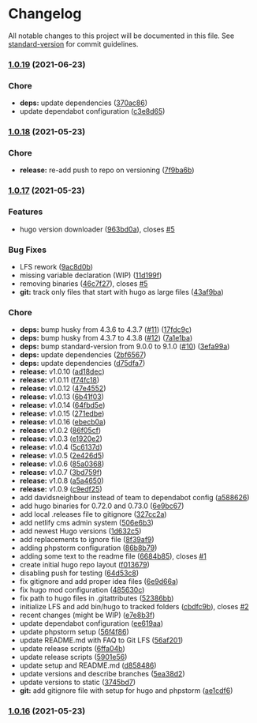 # Changelog

All notable changes to this project will be documented in this file. See [standard-version](https://github.com/conventional-changelog/standard-version) for commit guidelines.

### [1.0.19](https://github.com/dnb-hugo/asylum/compare/v1.0.18...v1.0.19) (2021-06-23)


### Chore

* **deps:** update dependencies ([370ac86](https://github.com/dnb-hugo/asylum/commit/370ac86d21dc9a04256113463dafe9e6682c7aa5))
* update dependabot configuration ([c3e8d65](https://github.com/dnb-hugo/asylum/commit/c3e8d6575bfdd21f533dd513d27db41b57a06dc2))

### [1.0.18](https://github.com/dnb-hugo/asylum/compare/v1.0.17...v1.0.18) (2021-05-23)


### Chore

* **release:** re-add push to repo on versioning ([7f9ba6b](https://github.com/dnb-hugo/asylum/commit/7f9ba6b446658dcd99cb5679a47eb633aea81e4d))

### [1.0.17](https://github.com/dnb-hugo/asylum/compare/v1.0.0...v1.0.17) (2021-05-23)


### Features

* hugo version downloader ([963bd0a](https://github.com/dnb-hugo/asylum/commit/963bd0a8d355539394a14945904280efc285cee2)), closes [#5](https://github.com/dnb-hugo/asylum/issues/5)


### Bug Fixes

* LFS rework ([9ac8d0b](https://github.com/dnb-hugo/asylum/commit/9ac8d0bb7b44fb606de27075083e288e6d2bff73))
* missing variable declaration (WIP) ([11d199f](https://github.com/dnb-hugo/asylum/commit/11d199f1b333d9a82857717e4ac188eb1239d72e))
* removing binaries ([46c7f27](https://github.com/dnb-hugo/asylum/commit/46c7f27dde1de5a6721fb13fec52c2cfca263455)), closes [#5](https://github.com/dnb-hugo/asylum/issues/5)
* **git:** track only files that start with hugo as large files ([43af9ba](https://github.com/dnb-hugo/asylum/commit/43af9ba882f94027bcfe8499cd90c53972709f65))


### Chore

* **deps:** bump husky from 4.3.6 to 4.3.7 ([#11](https://github.com/dnb-hugo/asylum/issues/11)) ([17fdc9c](https://github.com/dnb-hugo/asylum/commit/17fdc9cd3294aa2913678ecd5c0590cfdfd5c8df))
* **deps:** bump husky from 4.3.7 to 4.3.8 ([#12](https://github.com/dnb-hugo/asylum/issues/12)) ([7a1e1ba](https://github.com/dnb-hugo/asylum/commit/7a1e1ba8dbea6d3ec071f8d01787edf3a7f3cdb6))
* **deps:** bump standard-version from 9.0.0 to 9.1.0 ([#10](https://github.com/dnb-hugo/asylum/issues/10)) ([3efa99a](https://github.com/dnb-hugo/asylum/commit/3efa99a6a435de1a15f8c1fbfea29da64fa4fa79))
* **deps:** update dependencies ([2bf6567](https://github.com/dnb-hugo/asylum/commit/2bf6567bcba8d086a8939040155fa183b5adcf73))
* **deps:** update dependencies ([d75dfa7](https://github.com/dnb-hugo/asylum/commit/d75dfa79afcc201fbd23a825741bd78abcdbffdb))
* **release:** v1.0.10 ([ad18dec](https://github.com/dnb-hugo/asylum/commit/ad18decf8c9eb05515abe4bf01f982450981b358))
* **release:** v1.0.11 ([f74fc18](https://github.com/dnb-hugo/asylum/commit/f74fc18dc9cdee7a4dbc7e387942c2b5368751f9))
* **release:** v1.0.12 ([47e4552](https://github.com/dnb-hugo/asylum/commit/47e4552142ea4e8d33d13e385b7c742e99c02ff2))
* **release:** v1.0.13 ([6b41f03](https://github.com/dnb-hugo/asylum/commit/6b41f03697e06c99ec5a9fc6b8be10e11c1ecc94))
* **release:** v1.0.14 ([64fbd5e](https://github.com/dnb-hugo/asylum/commit/64fbd5e62eefe22be06e9f96cdf37cca4323106f))
* **release:** v1.0.15 ([271edbe](https://github.com/dnb-hugo/asylum/commit/271edbecccba074d76dbf0aaf97d3ef83057470e))
* **release:** v1.0.16 ([ebecb0a](https://github.com/dnb-hugo/asylum/commit/ebecb0afbd1cfa5795185ea8125635e2b2cf5704))
* **release:** v1.0.2 ([86f05cf](https://github.com/dnb-hugo/asylum/commit/86f05cf92e4f55c8457a1713abe1df667a4528c3))
* **release:** v1.0.3 ([e1920e2](https://github.com/dnb-hugo/asylum/commit/e1920e2583dde1799eaa694188ad0312982f7f1d))
* **release:** v1.0.4 ([5c6137d](https://github.com/dnb-hugo/asylum/commit/5c6137d343b6bd6e6f880a6b4782f4d18a056e84))
* **release:** v1.0.5 ([2e426d5](https://github.com/dnb-hugo/asylum/commit/2e426d513987d0c522e726de90c59c1a2812507c))
* **release:** v1.0.6 ([85a0368](https://github.com/dnb-hugo/asylum/commit/85a036830ca3bf9f52672b82fd2d3df4b15d7951))
* **release:** v1.0.7 ([3bd759f](https://github.com/dnb-hugo/asylum/commit/3bd759fd5d5699d546c6a9f167a27cdce8ca9a23))
* **release:** v1.0.8 ([a5a4650](https://github.com/dnb-hugo/asylum/commit/a5a4650003a544806d085e2c1efe0579a11d7a12))
* **release:** v1.0.9 ([c9edf25](https://github.com/dnb-hugo/asylum/commit/c9edf25963b773d4fddc45e64ce9f8c29965dc8b))
* add davidsneighbour instead of team to dependabot config ([a588626](https://github.com/dnb-hugo/asylum/commit/a588626977042d3a51d3b0396e370e0d2d23f73f))
* add hugo binaries for 0.72.0 and 0.73.0 ([6e9bc67](https://github.com/dnb-hugo/asylum/commit/6e9bc6756c0b6ffcca140e13da713f8a2270ca9d))
* add local .releases file to gitignore ([327cc2a](https://github.com/dnb-hugo/asylum/commit/327cc2ab47957359abcb04cd6ff12b1c527b577d))
* add netlify cms admin system ([506e6b3](https://github.com/dnb-hugo/asylum/commit/506e6b34e40f623b29d012a57c99ad5f5877c051))
* add newest Hugo versions ([1d632c5](https://github.com/dnb-hugo/asylum/commit/1d632c5fb2b1250017d4645665846ae9c33c0525))
* add replacements to ignore file ([8f39af9](https://github.com/dnb-hugo/asylum/commit/8f39af9178e2f71a06e3791fac22a9af8ae15431))
* adding phpstorm configuration ([86b8b79](https://github.com/dnb-hugo/asylum/commit/86b8b7900d9a775cec36bb54051b06cbc498906e))
* adding some text to the readme file ([6684b85](https://github.com/dnb-hugo/asylum/commit/6684b856c26e1c80a9dcbe13260262dff4434cb0)), closes [#1](https://github.com/dnb-hugo/asylum/issues/1)
* create initial hugo repo layout ([f013679](https://github.com/dnb-hugo/asylum/commit/f01367968696f2c617dde8ce990cf5195e11a455))
* disabling push for testing ([64d53c8](https://github.com/dnb-hugo/asylum/commit/64d53c85e1e8fe7fd496876c7a5b2ab4ad7a9c0b))
* fix gitignore and add proper idea files ([6e9d66a](https://github.com/dnb-hugo/asylum/commit/6e9d66a63a61408418d5e5f3c1fdf7928be360e5))
* fix hugo mod configuration ([485630c](https://github.com/dnb-hugo/asylum/commit/485630c7f4c83ce62dc5d5abe1cd9df06277821c))
* fix path to hugo files in .gitattributes ([52386bb](https://github.com/dnb-hugo/asylum/commit/52386bbb1ea942bd1490b8cff2ac63ce224aba70))
* initialize LFS and add bin/hugo to tracked folders ([cbdfc9b](https://github.com/dnb-hugo/asylum/commit/cbdfc9b83c40880a18211b18f75cb52953771210)), closes [#2](https://github.com/dnb-hugo/asylum/issues/2)
* recent changes (might be WIP) ([e7e8b3f](https://github.com/dnb-hugo/asylum/commit/e7e8b3f0577ee223ddadfbceb86a55708862afaf))
* update dependabot configuration ([ee619aa](https://github.com/dnb-hugo/asylum/commit/ee619aab27280da522089dd9ae64de1e3ed764f6))
* update phpstorm setup ([56f4f86](https://github.com/dnb-hugo/asylum/commit/56f4f869d660bf45a509760fe5d5771118df07d1))
* update README.md with FAQ to Git LFS ([56af201](https://github.com/dnb-hugo/asylum/commit/56af201f45f8dd39e89ff568481a0525ff7e18e6))
* update release scripts ([6ffa04b](https://github.com/dnb-hugo/asylum/commit/6ffa04b5b877b29cbc6d4e8e7fe0d8ee048c8629))
* update release scripts ([5901e56](https://github.com/dnb-hugo/asylum/commit/5901e5676db788f40df1f1f90d640cc0539fd143))
* update setup and README.md ([d858486](https://github.com/dnb-hugo/asylum/commit/d858486953dcecad84a2c9d2136b96c03ab17924))
* update versions and describe branches ([5ea38d2](https://github.com/dnb-hugo/asylum/commit/5ea38d2de7b11c96a8cce08d6c8e6d88b1d594e8))
* update versions to static ([3745bd7](https://github.com/dnb-hugo/asylum/commit/3745bd7e176570c4daaad7e78cb6ba94a6d8f300))
* **git:** add gitignore file with setup for hugo and phpstorm ([ae1cdf6](https://github.com/dnb-hugo/asylum/commit/ae1cdf6b5aa520aed29fe98d26e872a847c32042))

### [1.0.16](https://github.com/dnb-hugo/asylum/compare/v1.0.15...v1.0.16) (2021-05-23)
